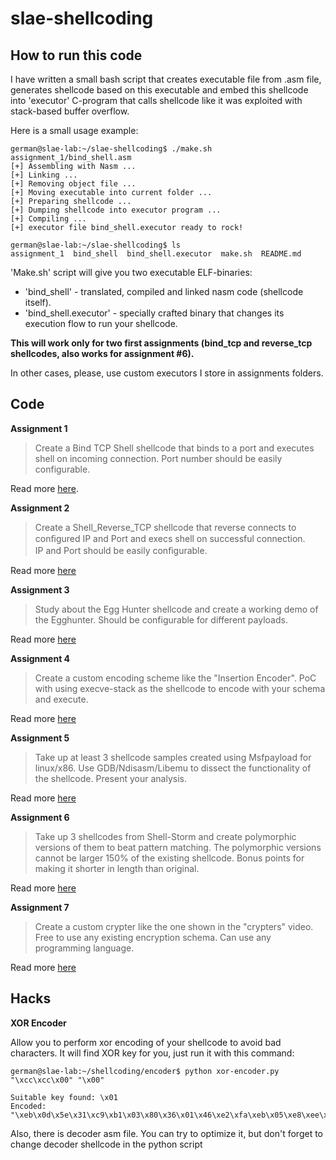 # slae-shellcoding

## How to run this code
I have written a small bash script that creates executable file from .asm file, generates shellcode based on this executable and embed this shellcode into 'executor' C-program that calls shellcode like it was exploited with stack-based buffer overflow.

Here is a small usage example:
```
german@slae-lab:~/slae-shellcoding$ ./make.sh assignment_1/bind_shell.asm 
[+] Assembling with Nasm ...
[+] Linking ...
[+] Removing object file ...
[+] Moving executable into current folder ...
[+] Preparing shellcode ...
[+] Dumping shellcode into executor program ...
[+] Compiling ...
[+] executor file bind_shell.executor ready to rock!

german@slae-lab:~/slae-shellcoding$ ls
assignment_1  bind_shell  bind_shell.executor  make.sh  README.md
```

'Make.sh' script will give you two executable ELF-binaries:
* 'bind_shell' - translated, compiled and linked nasm code (shellcode itself).
* 'bind_shell.executor' - specially crafted binary that changes its execution flow to run your shellcode.

__This will work only for two first assignments (bind_tcp and reverse_tcp shellcodes, also works for assignment #6).__

In other cases, please, use custom executors I store in assignments folders.

## Code
__Assignment 1__
> Create a Bind TCP Shell shellcode that binds to a port and executes shell on incoming connection.
> Port number should be easily configurable.

Read more [here](https://illegalbytes.com/2018-03-17/slae-assignment-1-tcp-bind-shell).

__Assignment 2__
> Create a Shell_Reverse_TCP shellcode that reverse connects to conﬁgured IP and Port	and execs shell on successful connection.	
> IP and Port should be easily conﬁgurable.

Read more [here](https://illegalbytes.com/2018-03-18/slae-assignment-2-tcp-reverse-shell)

__Assignment 3__
> Study about the Egg Hunter shellcode and create a working demo of the Egghunter.
> Should be configurable for different payloads.

Read more [here](https://illegalbytes.com/2018-03-20/slae-assignment-3-linux-x86-egghunting)

__Assignment 4__
> Create a custom encoding scheme like the "Insertion Encoder".
> PoC with using execve-stack as the shellcode to encode with your schema and execute.

Read more [here](https://illegalbytes.com/2018-03-20/slae-assignment-4-custom-encoding-schema)

__Assignment 5__
> Take up at least 3 shellcode samples created using Msfpayload for linux/x86.
> Use GDB/Ndisasm/Libemu to dissect the functionality of the shellcode.
> Present your analysis.

Read more [here](https://illegalbytes.com/2018-03-21/slae-assignment-5-dissecting-metasploit-payloads)

__Assignment 6__
> Take up 3 shellcodes from Shell-Storm and create polymorphic versions of them to beat pattern matching.
> The polymorphic versions cannot be larger 150% of the existing shellcode.
> Bonus points for making it shorter in length than original.

Read more [here](https://illegalbytes.com/2018-03-23/slae-assignment-6-polymorphic-shellcodes)

__Assignment 7__
> Create a custom crypter like the one shown in the "crypters" video.
> Free to use any existing encryption schema.
> Can use any programming language.

Read more [here](https://illegalbytes.com/2018-03-25/slae-assignment-7-encrypt-your-shellcode)

## Hacks
__XOR Encoder__

Allow you to perform xor encoding of your shellcode to avoid bad characters. It will find XOR key for you, just run it with this command:

~~~
german@slae-lab:~/shellcoding/encoder$ python xor-encoder.py "\xcc\xcc\x00" "\x00"

Suitable key found: \x01
Encoded: "\xeb\x0d\x5e\x31\xc9\xb1\x03\x80\x36\x01\x46\xe2\xfa\xeb\x05\xe8\xee\xff\xff\xff\xcd\xcd\x01"
~~~

Also, there is decoder asm file. You can try to optimize it, but don't forget to change decoder shellcode in the python script

